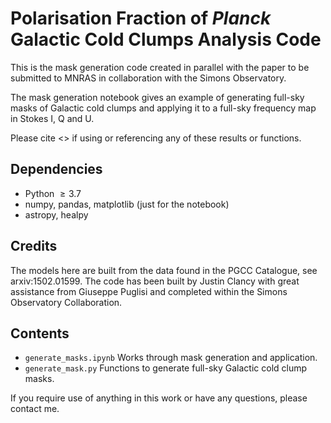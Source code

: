 Polarisation Fraction of _Planck_ Galactic Cold Clumps Analysis Code
=============

This is the mask generation code created in parallel with the paper to be submitted to MNRAS in collaboration with the Simons Observatory.

The mask generation notebook gives an example of generating full-sky masks of Galactic cold clumps and applying it to a full-sky frequency map in Stokes I, Q and U.

Please cite <> if using or referencing any of these results or functions.

## Dependencies
* Python $\ge3.7$
* numpy, pandas, matplotlib (just for the notebook)
* astropy, healpy

## Credits
The models here are built from the data found in the PGCC Catalogue, see arxiv:1502.01599. The code has been built by Justin Clancy with great assistance from Giuseppe Puglisi and completed within the Simons Observatory Collaboration.

## Contents
- `generate_masks.ipynb` Works through mask generation and application.
- `generate_mask.py` Functions to generate full-sky Galactic cold clump masks.

If you require use of anything in this work or have any questions, please contact me.
